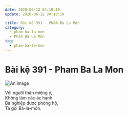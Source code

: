 ```yaml
---
date: 2020-06-12 04:10:19
update: 2020-06-12 04:10:19

title: Bài kệ 391 - Phẩm Bà La Môn
category:
  - pham-ba-la-mon
  - Phẩm Bà La Môn
tag:
  - pham-ba-la-mon
---
```


# Bài kệ 391 - Pham Ba La Mon

![An image](/img/pham-ba-la-mon/pham-ba-la-mon-391.jpg)

Với người thân miệng ý,<br>Không làm các ác hạnh<br>Ba nghiệp được phòng hộ,<br>Ta gọi Bà-la-môn.<br>
